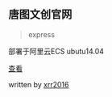 ## 唐图文创官网

> express

部署于阿里云ECS ubutu14.04

[查看](http://www.chinatangram.com)

written by [xrr2016](https://github.com/xrr2016)
